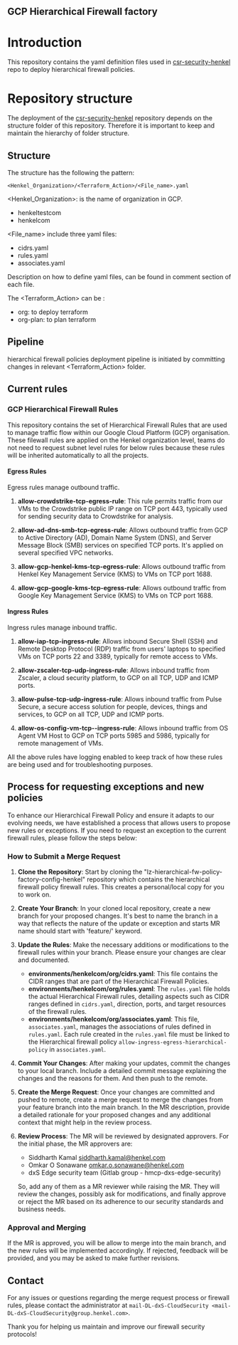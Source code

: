## GCP Hierarchical Firewall factory

# Introduction 
This repository contains the yaml definition files used in [csr-security-henkel](https://source.cloud.google.com/hmcp-lzi-seedproj-henkel/csr-security-henkel) repo to deploy hierarchical firewall policies.

# Repository structure
The deployment of the [csr-security-henkel](https://source.cloud.google.com/hmcp-lzi-seedproj-henkel/csr-security-henkel) repository depends on the structure folder of this repository. Therefore it is important to keep and maintain the hierarchy of folder structure.

## Structure
The structure has the following the pattern: 

    <Henkel_Organization>/<Terraform_Action>/<File_name>.yaml

<Henkel_Organization>: is the name of organization in GCP.
 * henkeltestcom
 * henkelcom

<File_name> include three yaml files:
* cidrs.yaml
* rules.yaml
* associates.yaml

Description on how to define yaml files, can be found in comment section of each file.

The <Terraform_Action> can be :
* org: to deploy terraform
* org-plan: to plan terraform

## Pipeline
hierarchical firewall policies deployment pipeline is initiated by committing changes in relevant <Terraform_Action> folder.

## Current rules

### GCP Hierarchical Firewall Rules

This repository contains the set of Hierarchical Firewall Rules that are used to manage traffic flow within our Google Cloud Platform (GCP) organisation. These filewall rules are applied on the Henkel organization level, teams do not need to request subnet level rules for below rules because these rules will be inherited automatically to all the projects.

#### Egress Rules
Egress rules manage outbound traffic.

1. **allow-crowdstrike-tcp-egress-rule**: This rule permits traffic from our VMs to the Crowdstrike public IP range on TCP port 443, typically used for sending security data to Crowdstrike for analysis.

2. **allow-ad-dns-smb-tcp-egress-rule**: Allows outbound traffic from GCP to Active Directory (AD), Domain Name System (DNS), and Server Message Block (SMB) services on specified TCP ports. It's applied on several specified VPC networks.

3. **allow-gcp-henkel-kms-tcp-egress-rule**: Allows outbound traffic from Henkel Key Management Service (KMS) to VMs on TCP port 1688.

4. **allow-gcp-google-kms-tcp-egress-rule**: Allows outbound traffic from Google Key Management Service (KMS) to VMs on TCP port 1688.

#### Ingress Rules
Ingress rules manage inbound traffic.

1. **allow-iap-tcp-ingress-rule**: Allows inbound Secure Shell (SSH) and Remote Desktop Protocol (RDP) traffic from users' laptops to specified VMs on TCP ports 22 and 3389, typically for remote access to VMs.

2. **allow-zscaler-tcp-udp-ingress-rule**: Allows inbound traffic from Zscaler, a cloud security platform, to GCP on all TCP, UDP and ICMP ports.

3. **allow-pulse-tcp-udp-ingress-rule**: Allows inbound traffic from Pulse Secure, a secure access solution for people, devices, things and services, to GCP on all TCP, UDP and ICMP ports.

4. **allow-os-config-vm-tcp--ingress-rule**: Allows inbound traffic from OS Agent VM Host to GCP on TCP ports 5985 and 5986, typically for remote management of VMs.

All the above rules have logging enabled to keep track of how these rules are being used and for troubleshooting purposes.

## Process for requesting exceptions and new policies

To enhance our Hierarchical Firewall Policy and ensure it adapts to our evolving needs, we have established a process that allows users to propose new rules or exceptions. If you need to request an exception to the current firewall rules, please follow the steps below:

### How to Submit a Merge Request

1. **Clone the Repository**: Start by cloning the 
"lz-hierarchical-fw-policy-factory-config-henkel" repository which contains the hierarchical firewall policy firewall rules. This creates a personal/local copy for you to work on.

2. **Create Your Branch**: In your cloned local repository, create a new branch for your proposed changes. It's best to name the branch in a way that reflects the nature of the update or exception and starts MR name should start with 'feature/' keyword.

3. **Update the Rules**: Make the necessary additions or modifications to the firewall rules within your branch. Please ensure your changes are clear and documented.

   - **environments/henkelcom/org/cidrs.yaml**: This file contains the CIDR ranges that are part of the Hierarchical Firewall Policies.
   - **environments/henkelcom/org/rules.yaml**: The `rules.yaml` file holds the actual Hierarchical Firewall rules, detailing aspects such as CIDR ranges defined in `cidrs.yaml`, direction, ports, and target resources of the firewall rules.
   - **environments/henkelcom/org/associates.yaml**: This file, `associates.yaml`, manages the associations of rules defined in `rules.yaml`. Each rule created in the `rules.yaml` file must be linked to the Hierarchical firewall policy `allow-ingress-egress-hierarchical-policy` in `associates.yaml`.

4. **Commit Your Changes**: After making your updates, commit the changes to your local branch. Include a detailed commit message explaining the changes and the reasons for them. And then push to the remote.

5. **Create the Merge Request**: Once your changes are committed and pushed to remote, create a merge request to merge the changes from your feature branch into the main branch. In the MR description, provide a detailed rationale for your proposed changes and any additional context that might help in the review process.

6. **Review Process**: The MR will be reviewed by designated approvers. For the initial phase, the MR approvers are:
   - Siddharth Kamal <siddharth.kamal@henkel.com>
   - Omkar O Sonawane <omkar.o.sonawane@henkel.com>
   - dxS Edge security team (Gitlab group - hmcp-dxs-edge-security)

   So, add any of them as a MR reviewer while raising the MR.
   They will review the changes, possibly ask for modifications, and finally approve or reject the MR based on its adherence to our security standards and business needs.

### Approval and Merging

If the MR is approved, you will be allow to merge into the main branch, and the new rules will be implemented accordingly. If rejected, feedback will be provided, and you may be asked to make further revisions.

## Contact

For any issues or questions regarding the merge request process or firewall rules, please contact the administrator at `mail-DL-dxS-CloudSecurity <mail-DL-dxS-CloudSecurity@group.henkel.com>`.

Thank you for helping us maintain and improve our firewall security protocols!